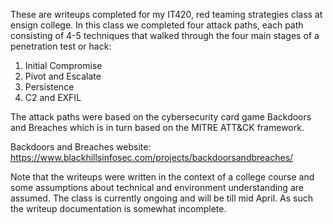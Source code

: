 These are writeups completed for my IT420, red teaming strategies class at ensign college.  In this class we completed four attack paths, each path consisting of 4-5 techniques that walked through the four main stages of a penetration test or hack:
1. Initial Compromise
2. Pivot and Escalate
3. Persistence
4. C2 and EXFIL

The attack paths were based on the cybersecurity card game Backdoors and Breaches which is in turn based on the MITRE ATT&CK framework.

Backdoors and Breaches website: https://www.blackhillsinfosec.com/projects/backdoorsandbreaches/

Note that the writeups were written in the context of a college course and some assumptions about technical and environment understanding are assumed.
The class is currently ongoing and will be till mid April.  As such the writeup documentation is somewhat incomplete.
